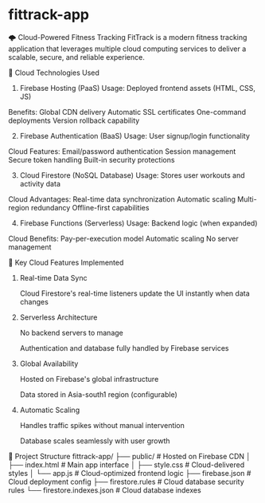 # fittrack-app
🌩 Cloud-Powered Fitness Tracking
FitTrack is a modern fitness tracking application that leverages multiple cloud computing services to deliver a scalable, secure, and reliable experience.

🔧 Cloud Technologies Used
1. Firebase Hosting (PaaS)
Usage: Deployed frontend assets (HTML, CSS, JS)

Benefits:
Global CDN delivery
Automatic SSL certificates
One-command deployments
Version rollback capability

2. Firebase Authentication (BaaS)
Usage: User signup/login functionality

Cloud Features:
Email/password authentication
Session management
Secure token handling
Built-in security protections

3. Cloud Firestore (NoSQL Database)
Usage: Stores user workouts and activity data

Cloud Advantages:
Real-time data synchronization
Automatic scaling
Multi-region redundancy
Offline-first capabilities

4. Firebase Functions (Serverless)
Usage: Backend logic (when expanded)

Cloud Benefits:
Pay-per-execution model
Automatic scaling
No server management


🚀 Key Cloud Features Implemented
1. Real-time Data Sync

   Cloud Firestore's real-time listeners update the UI instantly when data changes

2. Serverless Architecture

   No backend servers to manage

   Authentication and database fully handled by Firebase services

3. Global Availability

   Hosted on Firebase's global infrastructure

   Data stored in Asia-south1 region (configurable)

4. Automatic Scaling

   Handles traffic spikes without manual intervention

   Database scales seamlessly with user growth

📁 Project Structure
fittrack-app/
├── public/               # Hosted on Firebase CDN
│   ├── index.html        # Main app interface
│   ├── style.css         # Cloud-delivered styles
│   └── app.js            # Cloud-optimized frontend logic
├── firebase.json         # Cloud deployment config
├── firestore.rules       # Cloud database security rules
└── firestore.indexes.json # Cloud database indexes
